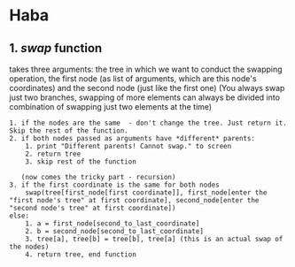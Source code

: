 # Haba

## 1. _swap_ function
  takes three arguments: the tree in which we want to conduct the swapping operation, the first node (as list of arguments, which are this node's coordinates) and the second node (just like the first one) (You always swap just two branches, swapping of more elements can always be divided into combination of swapping just two elements at the time)
  
    1. if the nodes are the same  - don't change the tree. Just return it. Skip the rest of the function.
    2. if both nodes passed as arguments have *different* parents:
        1. print "Different parents! Cannot swap." to screen
        2. return tree
        3. skip rest of the function
        
       (now comes the tricky part - recursion)
    3. if the first coordinate is the same for both nodes
        swap(tree[first_node[first coordinate]], first_node[enter the "first node's tree" at first coordinate], second_node[enter the "second node's tree" at first coordinate])
    else:
        1. a = first_node[second_to_last_coordinate] 
        2. b = second_node[second_to_last_coordinate]
        3. tree[a], tree[b] = tree[b], tree[a] (this is an actual swap of the nodes)
        4. return tree, end function
